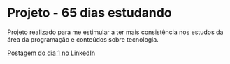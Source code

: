 <h1>Projeto - 65 dias estudando</h1>

<p>Projeto realizado para me estimular a ter mais consistência nos estudos da área da programação e conteúdos sobre tecnologia.</p>

<a href="https://www.linkedin.com/posts/luizhenriquemarcolino_desenvolvedorfrontend-webdeveloper-desenvolvimentoweb-activity-7247436903078150147--ANi?utm_source=share&utm_medium=member_desktop">Postagem do dia 1 no LinkedIn</a>
